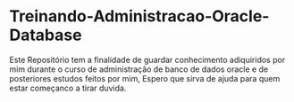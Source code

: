 # Treinando-Administracao-Oracle-Database

Este Repositório tem a finalidade de guardar conhecimento adiquiridos por mim durante o curso de administração
de banco de dados oracle e de posteriores estudos feitos por mim, Espero que sirva de ajuda para quem estar começanco 
a tirar duvida.
